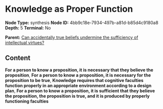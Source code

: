 # Knowledge as Proper Function

**Node Type:** synthesis
**Node ID:** 4bb9c18e-7934-497b-a81d-b85d4c9180a8
**Depth:** 5
**Terminal:** No

**Parent:** [Can accidentally true beliefs undermine the sufficiency of intellectual virtues?](can-accidentally-true-beliefs-undermine-the-sufficiency-of-intellectual-virtues-antithesis-52e437a4-59d8-4fe1-81cc-481f18c5e2e4.md)

## Content

**For a person to know a proposition, it is necessary that they believe the proposition**, **For a person to know a proposition, it is necessary for the proposition to be true**, **Knowledge requires that cognitive faculties function properly in an appropriate environment according to a design plan**, **For a person to know a proposition, it is sufficient that they believe the proposition, the proposition is true, and it is produced by properly functioning faculties**
